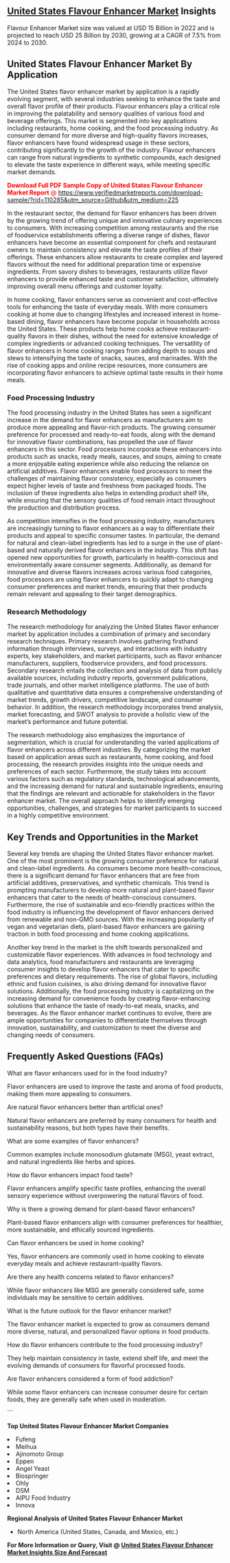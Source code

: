 <h2><a href="https://www.verifiedmarketreports.com/download-sample/?rid=110285&amp;utm_source=Github&amp;utm_medium=225" target="_blank">United States Flavour Enhancer Market</a> Insights</h2><p>Flavour Enhancer Market size was valued at USD 15 Billion in 2022 and is projected to reach USD 25 Billion by 2030, growing at a CAGR of 7.5% from 2024 to 2030.</p><p> <h2>United States Flavour Enhancer Market By Application</h2> <p>The United States flavor enhancer market by application is a rapidly evolving segment, with several industries seeking to enhance the taste and overall flavor profile of their products. Flavour enhancers play a critical role in improving the palatability and sensory qualities of various food and beverage offerings. This market is segmented into key applications including restaurants, home cooking, and the food processing industry. As consumer demand for more diverse and high-quality flavors increases, flavor enhancers have found widespread usage in these sectors, contributing significantly to the growth of the industry. Flavour enhancers can range from natural ingredients to synthetic compounds, each designed to elevate the taste experience in different ways, while meeting specific market demands. <p><span class=""><span style="color: #ff0000;"><strong>Download Full PDF Sample Copy of United States Flavour Enhancer Market Report</strong> @ </span><a href="https://www.verifiedmarketreports.com/download-sample/?rid=110285&amp;utm_source=Github&amp;utm_medium=225" target="_blank">https://www.verifiedmarketreports.com/download-sample/?rid=110285&amp;utm_source=Github&amp;utm_medium=225</a></span></p> <p>In the restaurant sector, the demand for flavor enhancers has been driven by the growing trend of offering unique and innovative culinary experiences to consumers. With increasing competition among restaurants and the rise of foodservice establishments offering a diverse range of dishes, flavor enhancers have become an essential component for chefs and restaurant owners to maintain consistency and elevate the taste profiles of their offerings. These enhancers allow restaurants to create complex and layered flavors without the need for additional preparation time or expensive ingredients. From savory dishes to beverages, restaurants utilize flavor enhancers to provide enhanced taste and customer satisfaction, ultimately improving overall menu offerings and customer loyalty.</p> <p>In home cooking, flavor enhancers serve as convenient and cost-effective tools for enhancing the taste of everyday meals. With more consumers cooking at home due to changing lifestyles and increased interest in home-based dining, flavor enhancers have become popular in households across the United States. These products help home cooks achieve restaurant-quality flavors in their dishes, without the need for extensive knowledge of complex ingredients or advanced cooking techniques. The versatility of flavor enhancers in home cooking ranges from adding depth to soups and stews to intensifying the taste of snacks, sauces, and marinades. With the rise of cooking apps and online recipe resources, more consumers are incorporating flavor enhancers to achieve optimal taste results in their home meals.</p> <h3>Food Processing Industry</h3> <p>The food processing industry in the United States has seen a significant increase in the demand for flavor enhancers as manufacturers aim to produce more appealing and flavor-rich products. The growing consumer preference for processed and ready-to-eat foods, along with the demand for innovative flavor combinations, has propelled the use of flavor enhancers in this sector. Food processors incorporate these enhancers into products such as snacks, ready meals, sauces, and soups, aiming to create a more enjoyable eating experience while also reducing the reliance on artificial additives. Flavor enhancers enable food processors to meet the challenges of maintaining flavor consistency, especially as consumers expect higher levels of taste and freshness from packaged foods. The inclusion of these ingredients also helps in extending product shelf life, while ensuring that the sensory qualities of food remain intact throughout the production and distribution process.</p> <p>As competition intensifies in the food processing industry, manufacturers are increasingly turning to flavor enhancers as a way to differentiate their products and appeal to specific consumer tastes. In particular, the demand for natural and clean-label ingredients has led to a surge in the use of plant-based and naturally derived flavor enhancers in the industry. This shift has opened new opportunities for growth, particularly in health-conscious and environmentally aware consumer segments. Additionally, as demand for innovative and diverse flavors increases across various food categories, food processors are using flavor enhancers to quickly adapt to changing consumer preferences and market trends, ensuring that their products remain relevant and appealing to their target demographics.</p> <h3>Research Methodology</h3> <p>The research methodology for analyzing the United States flavor enhancer market by application includes a combination of primary and secondary research techniques. Primary research involves gathering firsthand information through interviews, surveys, and interactions with industry experts, key stakeholders, and market participants, such as flavor enhancer manufacturers, suppliers, foodservice providers, and food processors. Secondary research entails the collection and analysis of data from publicly available sources, including industry reports, government publications, trade journals, and other market intelligence platforms. The use of both qualitative and quantitative data ensures a comprehensive understanding of market trends, growth drivers, competitive landscape, and consumer behavior. In addition, the research methodology incorporates trend analysis, market forecasting, and SWOT analysis to provide a holistic view of the market’s performance and future potential.</p> <p>The research methodology also emphasizes the importance of segmentation, which is crucial for understanding the varied applications of flavor enhancers across different industries. By categorizing the market based on application areas such as restaurants, home cooking, and food processing, the research provides insights into the unique needs and preferences of each sector. Furthermore, the study takes into account various factors such as regulatory standards, technological advancements, and the increasing demand for natural and sustainable ingredients, ensuring that the findings are relevant and actionable for stakeholders in the flavor enhancer market. The overall approach helps to identify emerging opportunities, challenges, and strategies for market participants to succeed in a highly competitive environment.</p> <h2>Key Trends and Opportunities in the Market</h2> <p>Several key trends are shaping the United States flavor enhancer market. One of the most prominent is the growing consumer preference for natural and clean-label ingredients. As consumers become more health-conscious, there is a significant demand for flavor enhancers that are free from artificial additives, preservatives, and synthetic chemicals. This trend is prompting manufacturers to develop more natural and plant-based flavor enhancers that cater to the needs of health-conscious consumers. Furthermore, the rise of sustainable and eco-friendly practices within the food industry is influencing the development of flavor enhancers derived from renewable and non-GMO sources. With the increasing popularity of vegan and vegetarian diets, plant-based flavor enhancers are gaining traction in both food processing and home cooking applications.</p> <p>Another key trend in the market is the shift towards personalized and customizable flavor experiences. With advances in food technology and data analytics, food manufacturers and restaurants are leveraging consumer insights to develop flavor enhancers that cater to specific preferences and dietary requirements. The rise of global flavors, including ethnic and fusion cuisines, is also driving demand for innovative flavor solutions. Additionally, the food processing industry is capitalizing on the increasing demand for convenience foods by creating flavor-enhancing solutions that enhance the taste of ready-to-eat meals, snacks, and beverages. As the flavor enhancer market continues to evolve, there are ample opportunities for companies to differentiate themselves through innovation, sustainability, and customization to meet the diverse and changing needs of consumers.</p> <h2>Frequently Asked Questions (FAQs)</h2> <p>What are flavor enhancers used for in the food industry?</p> <p>Flavor enhancers are used to improve the taste and aroma of food products, making them more appealing to consumers.</p> <p>Are natural flavor enhancers better than artificial ones?</p> <p>Natural flavor enhancers are preferred by many consumers for health and sustainability reasons, but both types have their benefits.</p> <p>What are some examples of flavor enhancers?</p> <p>Common examples include monosodium glutamate (MSG), yeast extract, and natural ingredients like herbs and spices.</p> <p>How do flavor enhancers impact food taste?</p> <p>Flavor enhancers amplify specific taste profiles, enhancing the overall sensory experience without overpowering the natural flavors of food.</p> <p>Why is there a growing demand for plant-based flavor enhancers?</p> <p>Plant-based flavor enhancers align with consumer preferences for healthier, more sustainable, and ethically sourced ingredients.</p> <p>Can flavor enhancers be used in home cooking?</p> <p>Yes, flavor enhancers are commonly used in home cooking to elevate everyday meals and achieve restaurant-quality flavors.</p> <p>Are there any health concerns related to flavor enhancers?</p> <p>While flavor enhancers like MSG are generally considered safe, some individuals may be sensitive to certain additives.</p> <p>What is the future outlook for the flavor enhancer market?</p> <p>The flavor enhancer market is expected to grow as consumers demand more diverse, natural, and personalized flavor options in food products.</p> <p>How do flavor enhancers contribute to the food processing industry?</p> <p>They help maintain consistency in taste, extend shelf life, and meet the evolving demands of consumers for flavorful processed foods.</p> <p>Are flavor enhancers considered a form of food addiction?</p> <p>While some flavor enhancers can increase consumer desire for certain foods, they are generally safe when used in moderation.</p> ```</p><p><strong>Top United States Flavour Enhancer Market Companies</strong></p><div data-test-id=""><p><li>Fufeng</li><li> Meihua</li><li> Ajinomoto Group</li><li> Eppen</li><li> Angel Yeast</li><li> Biospringer</li><li> Ohly</li><li> DSM</li><li> AIPU Food Industry</li><li> Innova</li></p><div><strong>Regional Analysis of&nbsp;United States Flavour Enhancer Market</strong></div><ul><li dir="ltr"><p dir="ltr">North America&nbsp;(United States, Canada, and Mexico, etc.)</p></li></ul><p><strong>For More Information or Query, Visit @&nbsp;</strong><strong><a href="https://www.verifiedmarketreports.com/product/global-flavour-enhancer-market-2019-by-manufacturers-regions-type-and-application-forecast-to-2024/?utm_source=Github&amp;utm_medium=225" target="_blank">United States Flavour Enhancer Market Insights Size And Forecast</a></strong></p></div>

